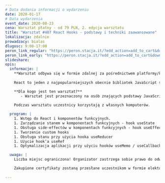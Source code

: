 ```yaml
---
# Data dodania informacji o wydarzeniu
date: 2020-01-17
# Data wydarzenia
event_date: 2020-08-23
cena: Warsztat płatny - od 79 PLN, 2. edycja warsztatu
title: "Warsztat #407 React Hooks - podstawy i techniki zaawansowane"
lokalizacja: zdalnie
prowadzacy: bialas
dlugosc: 9:00-17:00
peron_link_regular: "https://peron.stacja.it/?edd_action=add_to_cart&download_id=2031&edd_options[price_id]=1"
peron_link_early: "https://peron.stacja.it/?edd_action=add_to_cart&download_id=2031&edd_options[price_id]=2"
slideshare:
opis:
  informacje: |
    **Warsztat odbywa się w formie zdalnej za pośrednictwem platformy/komunikatora online, z wykorzystaniem dźwięku, obrazu z kamery, udostępniania ekranu komputera prowadzącego i uczestników.** 
    
    React to jeden z najpopularniejszych obecnie bibliotek JavaScript stworzona przez Facebook’a w celu tworzenia dynamicznych interfejsów użytkownika. React oparty o ideę tworzenia aplikacji z mniejszych komponentów okazuje się też świetnym narzędziem do pracy również nad mniejszymi aplikacjami czyniąc je prostymi w testowaniu, rozwijaniu i późniejszym utrzymaniu. Warsztat będzie oparty na poznaniu hooków i zaawansowanej pracy z komponentami funkcyjnymi.

    **Dla kogo jest ten warsztat?**
       - Warsztat jest przeznaczony na osób znających podstawy JavaScript. Mile widziana podstawowa znajomość React.
     
    Podczas warsztatu uczestnicy korzystają z własnych komputerów.

  program: |
    1. Wstęp do React i komponentów funkcyjnych.
    1. Zarządzanie stanem w komponentach funkcyjnych - hook useState
    1. Obsługa side-effectów w komponentach funkcyjnych - hook useEffect
    1. Tworzenie custom hooks
    1. Obsługa stanu przy użycia hooka useReducer
    1. Użycie hook’a useRef
    1. Optymalizacja aplikacji przy użyciu hooków useMemo / useCallback

  uwaga: |
    Liczba miejsc ograniczona! Organizator zastrzega sobie prawo do odwołania wydarzenia w przypadku niezgłoszenia się minimalnej liczby uczestników.

    Zakupione certyfikaty zostaną przesłane uczestnikom w formie elektoronicznej po warsztacie oraz za pośrednictwem firmy kurierskiej w momencie poprawy sytuacji wywołanej epidemią koronawirusa. 
    
---
```

